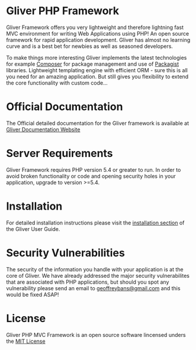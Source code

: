 # Gliver PHP Framework

Gliver Framework offers you very lightweight and therefore lightning fast MVC environment for writing Web Applications using PHP! An open source framework for rapid application development. Gliver has almost no learning curve and is a best bet for newbies as well as seasoned developers.

To make things more interesting Gliver implements the latest technologies for example <a href="https://getcomposer.org/">Composer</a> for package management and use of <a href="https://packagist.org/">Packagist</a> libraries. Lightweight templating engine with efficient ORM - sure this is all you need for an amazing application. But still gives you flexibility to extend the core functionality with custom code...

# Official Documentation

The Official detailed documentation for the Gliver framework is available at <a href="http://getgliver.com/">Gliver Documentation Website</a>


# Server Requirements

Gliver Framework requires PHP version 5.4 or greater to run. In order to avoid broken functionality or code and opening security holes in your application, upgrade to version >=5.4.


# Installation

For detailed installation instructions please visit the <a href="http://getgliver.com/home/installation">installation section</a>  of the Gliver User Guide.

# Security Vulnerabilities

The security of the information you handle with your application is at the core of Gliver. We have already addressed the major security vulnerabilites that are associated with PHP applications, but should you spot any vulnerability please send an email to geoffreybans@gmail.com and this would be fixed ASAP!

# License

Gliver PHP MVC Framework is an open source software lincensed unders the <a href="http://opensource.org/licenses/MIT">MIT License</a>

